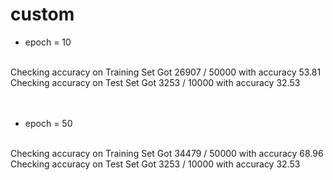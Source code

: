 # custom

- epoch = 10  <br>
 <br>
Checking accuracy on Training Set
Got 26907 / 50000 with accuracy 53.81

 <br>
Checking accuracy on Test Set
Got 3253 / 10000 with accuracy 32.53
<br>
<br>
<br>

- epoch = 50  <br>
 <br>
Checking accuracy on Training Set
Got 34479 / 50000 with accuracy 68.96

 <br>
Checking accuracy on Test Set
Got 3253 / 10000 with accuracy 32.53


